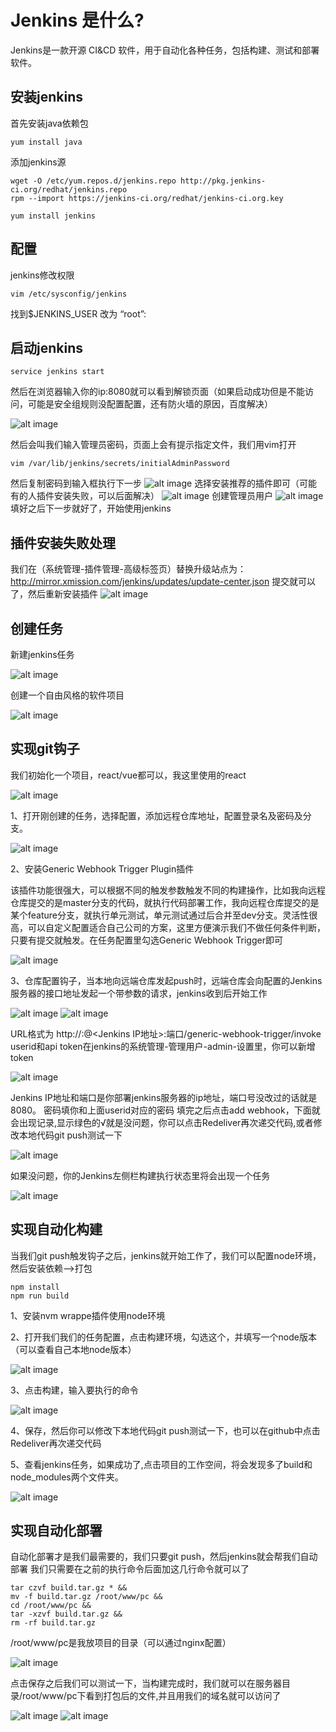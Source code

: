 # Jenkins 是什么?
Jenkins是一款开源 CI&CD 软件，用于自动化各种任务，包括构建、测试和部署软件。
## 安装jenkins
 首先安装java依赖包
 ```
 yum install java
 ```
 添加jenkins源
 ```
 wget -O /etc/yum.repos.d/jenkins.repo http://pkg.jenkins-ci.org/redhat/jenkins.repo
rpm --import https://jenkins-ci.org/redhat/jenkins-ci.org.key
 ```
 ```
 yum install jenkins
 ```
 ## 配置

 jenkins修改权限
 ```
vim /etc/sysconfig/jenkins
 ```
 找到$JENKINS_USER 改为 “root”:

 ## 启动jenkins
 ```
 service jenkins start
 ```
 然后在浏览器输入你的ip:8080就可以看到解锁页面（如果启动成功但是不能访问，可能是安全组规则没配置配置，还有防火墙的原因，百度解决）

 ![alt image](../images/jenkins/1644f343fa6c8754.png)

 然后会叫我们输入管理员密码，页面上会有提示指定文件，我们用vim打开
 ```
 vim /var/lib/jenkins/secrets/initialAdminPassword
 ```
 然后复制密码到输入框执行下一步
 ![alt image](../images/jenkins/1644f34b464.png)
 选择安装推荐的插件即可（可能有的人插件安装失败，可以后面解决）
 ![alt image](../images/jenkins/1644f351bcff65fb.png)
 创建管理员用户
  ![alt image](../images/jenkins/1644f3544aaeefc2.png)
  填好之后下一步就好了，开始使用jenkins

## 插件安装失败处理

  我们在（系统管理-插件管理-高级标签页）替换升级站点为：http://mirror.xmission.com/jenkins/updates/update-center.json 提交就可以了，然后重新安装插件
  ![alt image](../images/jenkins/1572854190(1).jpg) 

## 创建任务

  新建jenkins任务

  ![alt image](../images/jenkins/1572853436.jpg)

  创建一个自由风格的软件项目

  ![alt image](../images/jenkins/1572853585(1).jpg)


  ## 实现git钩子
 我们初始化一个项目，react/vue都可以，我这里使用的react

 ![alt image](../images/jenkins/1572855307.jpg)

1、打开刚创建的任务，选择配置，添加远程仓库地址，配置登录名及密码及分支。

![alt image](../images/jenkins/1572855493.jpg)

2、安装Generic Webhook Trigger Plugin插件

该插件功能很强大，可以根据不同的触发参数触发不同的构建操作，比如我向远程仓库提交的是master分支的代码，就执行代码部署工作，我向远程仓库提交的是某个feature分支，就执行单元测试，单元测试通过后合并至dev分支。灵活性很高，可以自定义配置适合自己公司的方案，这里方便演示我们不做任何条件判断，只要有提交就触发。在任务配置里勾选Generic Webhook Trigger即可

![alt image](../images/jenkins/1572856800.jpg)

3、仓库配置钩子，当本地向远端仓库发起push时，远端仓库会向配置的Jenkins服务器的接口地址发起一个带参数的请求，jenkins收到后开始工作

![alt image](C:\Users\Administrator\Desktop\txw\note\images\jenkins\1572857129.jpg)
![alt image](../images/jenkins/1572857305.jpg)

URL格式为 http://<User ID>:<API Token>@<Jenkins IP地址>:端口/generic-webhook-trigger/invoke
userid和api token在jenkins的系统管理-管理用户-admin-设置里，你可以新增token

![alt image](../images/jenkins/1572857848.jpg)

Jenkins IP地址和端口是你部署jenkins服务器的ip地址，端口号没改过的话就是8080。
密码填你和上面userid对应的密码
填完之后点击add webhook，下面就会出现记录,显示绿色的√就是没问题，你可以点击Redeliver再次递交代码,或者修改本地代码git push测试一下

![alt image](../images/jenkins/1572858344.jpg)

如果没问题，你的Jenkins左侧栏构建执行状态里将会出现一个任务

![alt image](../images/jenkins/1572858583.jpg)

## 实现自动化构建
当我们git push触发钩子之后，jenkins就开始工作了，我们可以配置node环境，然后安装依赖-->打包
```
npm install
npm run build
```
1、安装nvm wrappe插件使用node环境

2、打开我们我们的任务配置，点击构建环境，勾选这个，并填写一个node版本（可以查看自己本地node版本）

![alt image](../images/jenkins/1572859217.jpg)

3、点击构建，输入要执行的命令

![alt image](../images/jenkins/1572859453(1).jpg)

4、保存，然后你可以修改下本地代码git push测试一下，也可以在github中点击Redeliver再次递交代码

5、查看jenkins任务，如果成功了,点击项目的工作空间，将会发现多了build和node_modules两个文件夹。

![alt image](../images/jenkins/1572859699(1).jpg)

## 实现自动化部署
自动化部署才是我们最需要的，我们只要git push，然后jenkins就会帮我们自动部署
我们只需要在之前的执行命令后面加这几行命令就可以了
```
tar czvf build.tar.gz * && 
mv -f build.tar.gz /root/www/pc &&
cd /root/www/pc &&
tar -xzvf build.tar.gz &&
rm -rf build.tar.gz

```
 /root/www/pc是我放项目的目录（可以通过nginx配置）

![alt image](../images/jenkins/1572859978(1).jpg)

点击保存之后我们可以测试一下，当构建完成时，我们就可以在服务器目录/root/www/pc下看到打包后的文件,并且用我们的域名就可以访问了

![alt image](../images/jenkins/1572860312(1).jpg)
![alt image](../images/jenkins/1572860448(1).jpg)